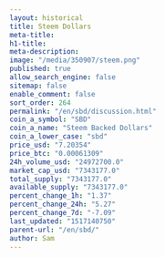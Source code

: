 ```yaml
---
layout: historical
title: Steem Dollars
meta-title: 
h1-title: 
meta-description: 
image: "/media/350907/steem.png"
published: true
allow_search_engine: false
sitemap: false
enable_comment: false
sort_order: 264
permalink: "/en/sbd/discussion.html"
coin_a_symbol: "SBD"
coin_a_name: "Steem Backed Dollars"
coin_a_lower_case: "sbd"
price_usd: "7.20354"
price_btc: "0.00061309"
24h_volume_usd: "24972700.0"
market_cap_usd: "7343177.0"
total_supply: "7343177.0"
available_supply: "7343177.0"
percent_change_1h: "1.37"
percent_change_24h: "5.27"
percent_change_7d: "-7.09"
last_updated: "1517140750"
parent-url: "/en/sbd/"
author: Sam
---
```


